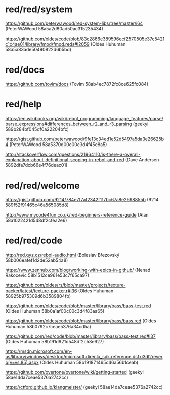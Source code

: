 # red/red/system

https://github.com/peterwawood/red-system-libs/tree/master/i64 (PeterWAWood 58a5a2d80ad50ac315235434)

https://github.com/oldes/code/blob/83c2866e389596ecf2570505e37c5421c1c4ae01/library/fmod/fmod.reds#l2059 (Oldes Huhuman 58a5a83ade50490822d6b5bd)

# red/docs

https://github.com/tovim/docs (Tovim 58ab4ec7872fc8ce625fc084)

# red/help

https://en.wikibooks.org/wiki/rebol_programming/language_features/parse/parse_expressions#differences_between_r2_and_r3_parsing (geekyi 589b284bf045df0a22204bfc)

https://gist.github.com/peterwawood/9fe13c34ed1e52d5497a5da3e26625b4 (PeterWAWood 58a5370d00c00c3d4f45e8a5)

http://stackoverflow.com/questions/21964110/is-there-a-overall-explanation-about-definitional-scoping-in-rebol-and-red (Dave Andersen 5892dfa7dcb66e4f76deac01)

# red/red/welcome

https://gist.github.com/9214/784e7f7af2342f117bc67a8e2698855b (9214 589f52f91465c46a565085d8)

http://www.mycode4fun.co.uk/red-beginners-reference-guide (Alan 58a1022421d548df2cfea2e6)

# red/red/code

http://red.qyz.cz/rebol-audio.html (Boleslav Březovský 58b006eafef1d2de52ab54a8)

https://www.zenhub.com/blog/working-with-epics-in-github/ (Nenad Rakocevic 58b1512ce961e53c7f65ca97)

https://github.com/oldes/rs/blob/master/projects/texture-packer/latest/texture-packer.r#l36 (Oldes Huhuman 58925b975309d6b3589804fb)

https://github.com/oldes/code/blob/master/library/bass/bass-test.red (Oldes Huhuman 58b0a1af00c00c3d4f83aa65)

https://github.com/oldes/code/blob/master/library/bass/bass.red (Oldes Huhuman 58b0792c7ceae5376a34cd5a)

https://github.com/red/code/blob/master/library/bass/bass-test.red#l37 (Oldes Huhuman 58b191d921d548df2c58e627)

https://msdn.microsoft.com/en-us/library/windows/desktop/microsoft.directx_sdk.reference.dsfxi3dl2reverb(v=vs.85).aspx (Oldes Huhuman 58b191871465c46a56b1ceab)

https://github.com/overtone/overtone/wiki/getting-started (geekyi 58ae14da7ceae5376a2742cc)

https://ctford.github.io/klangmeister/ (geekyi 58ae14da7ceae5376a2742cc)

